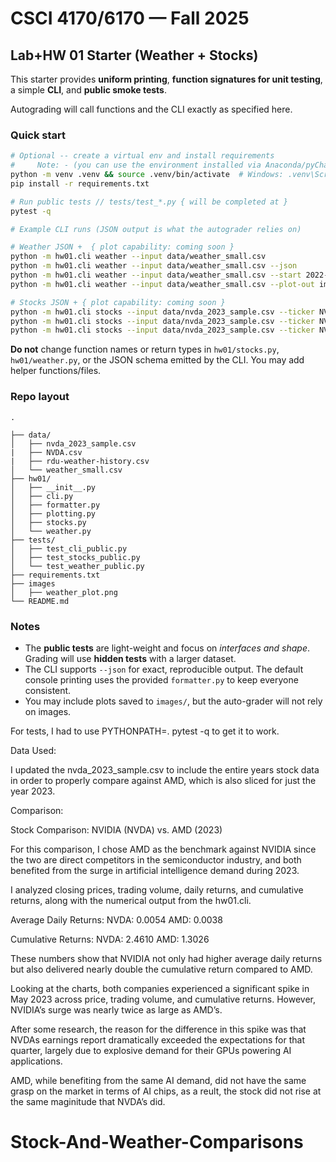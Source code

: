 # CSCI 4170/6170 — Fall 2025
## Lab+HW 01 Starter (Weather + Stocks)

This starter provides **uniform printing**, **function signatures for unit testing**, a simple **CLI**, and **public smoke tests**.

Autograding will call functions and the CLI exactly as specified here.

### Quick start
```bash
# Optional -- create a virtual env and install requirements
#     Note: - (you can use the environment installed via Anaconda/pyCharm) 
python -m venv .venv && source .venv/bin/activate  # Windows: .venv\Scripts\activate
pip install -r requirements.txt

# Run public tests // tests/test_*.py { will be completed at }
pytest -q

# Example CLI runs (JSON output is what the autograder relies on)

# Weather JSON +  { plot capability: coming soon }
python -m hw01.cli weather --input data/weather_small.csv 
python -m hw01.cli weather --input data/weather_small.csv --json
python -m hw01.cli weather --input data/weather_small.csv --start 2022-01-10 --end 2022-01-20
python -m hw01.cli weather --input data/weather_small.csv --plot-out images/weather_tmax_celsius.png

# Stocks JSON + { plot capability: coming soon }
python -m hw01.cli stocks --input data/nvda_2023_sample.csv --ticker NVDA 
python -m hw01.cli stocks --input data/nvda_2023_sample.csv --ticker NVDA --json
python -m hw01.cli stocks --input data/nvda_2023_sample.csv --ticker NVDA --plot-out images/stock_price_ma.png --plot-kind price_ma


```
**Do not** change function names or return types in `hw01/stocks.py`, `hw01/weather.py`, or the JSON schema emitted by the CLI.
You may add helper functions/files.

### Repo layout
```
.

├── data/
│   ├── nvda_2023_sample.csv
|   ├── NVDA.csv
|   ├── rdu-weather-history.csv
│   └── weather_small.csv
├── hw01/
│   ├── __init__.py
│   ├── cli.py
│   ├── formatter.py
│   ├── plotting.py
│   ├── stocks.py
│   └── weather.py
├── tests/
│   ├── test_cli_public.py
│   ├── test_stocks_public.py
│   └── test_weather_public.py
├── requirements.txt
├── images
│   ├── weather_plot.png 
└── README.md
```

### Notes
- The **public tests** are light-weight and focus on *interfaces and shape*. Grading will use **hidden tests** with a larger dataset.
- The CLI supports `--json` for exact, reproducible output. The default console printing uses the provided `formatter.py` to keep everyone consistent.
- You may include plots saved to `images/`, but the auto-grader will not rely on images.

For tests, I had to use PYTHONPATH=. pytest -q to get it to work.

Data Used:

I updated the nvda_2023_sample.csv to include the entire years stock data in order to properly compare against AMD, which is also sliced for just the year 2023.

Comparison:  

Stock Comparison: NVIDIA (NVDA) vs. AMD (2023)

For this comparison, I chose AMD as the benchmark against NVIDIA since the two are direct competitors in the semiconductor industry, and both benefited from the surge in artificial intelligence demand during 2023.

I analyzed closing prices, trading volume, daily returns, and cumulative returns, along with the numerical output from the hw01.cli.

Average Daily Returns:
NVDA: 0.0054
AMD: 0.0038

Cumulative Returns:
NVDA: 2.4610
AMD: 1.3026

These numbers show that NVIDIA not only had higher average daily returns but also delivered nearly double the cumulative return compared to AMD.

Looking at the charts, both companies experienced a significant spike in May 2023 across price, trading volume, and cumulative returns. However, NVIDIA’s surge was nearly twice as large as AMD’s.

After some research, the reason for the difference in this spike was that NVDAs earnings report dramatically exceeded the expectations for that quarter, largely due to explosive demand for their GPUs powering AI applications.

AMD, while benefiting from the same AI demand, did not have the same grasp on the market in terms of AI chips, as a reult, the stock did not rise at the same maginitude that NVDA’s did.

# Stock-And-Weather-Comparisons
